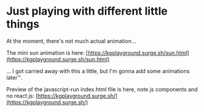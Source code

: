 # Just playing with different little things

At the moment, there's not much actual animation... 

The mini sun animation is here:
[https://kgplayground.surge.sh/sun.html](https://kgplayground.surge.sh/sun.html)

... I got carried away with this a little, but I'm gonna add some animations later™.

Preview of the javascript-run index.html file is here, note js components and no react.js:
[https://kgplayground.surge.sh/](https://kgplayground.surge.sh/)